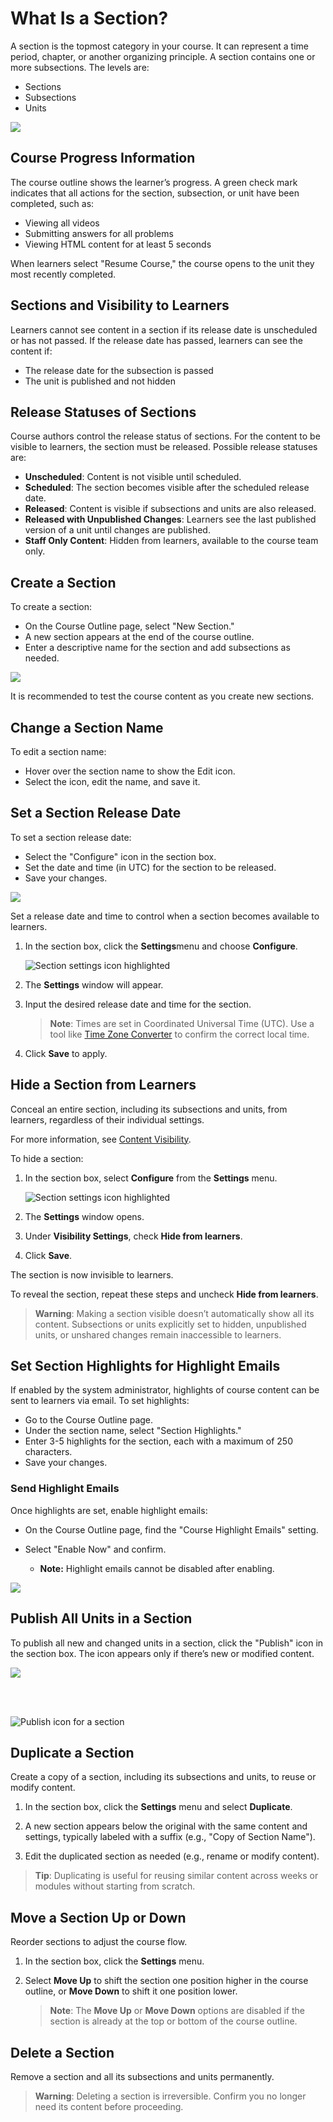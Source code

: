 # What Is a Section?

A section is the topmost category in your course. It can represent a time period, chapter, or another organizing principle. A section contains one or more subsections. The levels are:

- Sections
- Subsections
- Units

![](../images/section_sub_unit.png)

## Course Progress Information

The course outline shows the learner’s progress. A green check mark indicates that all actions for the section, subsection, or unit have been completed, such as:
- Viewing all videos
- Submitting answers for all problems
- Viewing HTML content for at least 5 seconds

When learners select "Resume Course," the course opens to the unit they most recently completed.

## Sections and Visibility to Learners

Learners cannot see content in a section if its release date is unscheduled or has not passed. If the release date has passed, learners can see the content if:
- The release date for the subsection is passed
- The unit is published and not hidden

## Release Statuses of Sections

Course authors control the release status of sections. For the content to be visible to learners, the section must be released. Possible release statuses are:

- **Unscheduled**: Content is not visible until scheduled.
- **Scheduled**: The section becomes visible after the scheduled release date.
- **Released**: Content is visible if subsections and units are also released.
- **Released with Unpublished Changes**: Learners see the last published version of a unit until changes are published.
- **Staff Only Content**: Hidden from learners, available to the course team only.

## Create a Section

To create a section:
- On the Course Outline page, select "New Section."
- A new section appears at the end of the course outline.
- Enter a descriptive name for the section and add subsections as needed.

![](../images/create_section.png)

It is recommended to test the course content as you create new sections.

## Change a Section Name

To edit a section name:
- Hover over the section name to show the Edit icon.
- Select the icon, edit the name, and save it.

## Set a Section Release Date

To set a section release date:
- Select the "Configure" icon in the section box.
- Set the date and time (in UTC) for the section to be released.
- Save your changes.

![](../images/set_release_date.png)

Set a release date and time to control when a section becomes available to learners.

1. In the section box, click the **Settings**menu and choose **Configure**.

   ![Section settings icon highlighted](../images/course_s4.png)

2. The **Settings** window will appear.
3. Input the desired release date and time for the section.

   > **Note**: Times are set in Coordinated Universal Time (UTC). Use a tool like [Time Zone Converter](https://www.timeanddate.com/worldclock/converter.html) to confirm the correct local time.

4. Click **Save** to apply.

## Hide a Section from Learners
Conceal an entire section, including its subsections and units, from learners, regardless of their individual settings.

For more information, see [Content Visibility](#).

To hide a section:

1. In the section box, select **Configure** from the **Settings** menu.

   ![Section settings icon highlighted](../images/course_s6.png)

2. The **Settings** window opens.
3. Under **Visibility Settings**, check **Hide from learners**.
4. Click **Save**.

The section is now invisible to learners.

To reveal the section, repeat these steps and uncheck **Hide from learners**.

> **Warning**: Making a section visible doesn’t automatically show all its content. Subsections or units explicitly set to hidden, unpublished units, or unshared changes remain inaccessible to learners.


## Set Section Highlights for Highlight Emails

If enabled by the system administrator, highlights of course content can be sent to learners via email. To set highlights:

- Go to the Course Outline page.
- Under the section name, select "Section Highlights."
- Enter 3-5 highlights for the section, each with a maximum of 250 characters.
- Save your changes.

### Send Highlight Emails

Once highlights are set, enable highlight emails:

- On the Course Outline page, find the "Course Highlight Emails" setting.
- Select "Enable Now" and confirm.

   - **Note:** Highlight emails cannot be disabled after enabling.

 ![](../images/highlight.png)
  

## Publish All Units in a Section

To publish all new and changed units in a section, click the "Publish" icon in the section box. The icon appears only if there’s new or modified content.

 ![](../images/publish.png)


<br><br>

   ![Publish icon for a section](../images/course_s5.png)

## Duplicate a Section
Create a copy of a section, including its subsections and units, to reuse or modify content.

1. In the section box, click the **Settings** menu and select **Duplicate**.


2. A new section appears below the original with the same content and settings, typically labeled with a suffix (e.g., "Copy of Section Name").

3. Edit the duplicated section as needed (e.g., rename or modify content).

> **Tip**: Duplicating is useful for reusing similar content across weeks or modules without starting from scratch.

## Move a Section Up or Down
Reorder sections to adjust the course flow.

1. In the section box, click the **Settings** menu.
2. Select **Move Up** to shift the section one position higher in the course outline, or **Move Down** to shift it one position lower.


   > **Note**: The **Move Up** or **Move Down** options are disabled if the section is already at the top or bottom of the course outline.


## Delete a Section
Remove a section and all its subsections and units permanently.

> **Warning**: Deleting a section is irreversible. Confirm you no longer need its content before proceeding.

